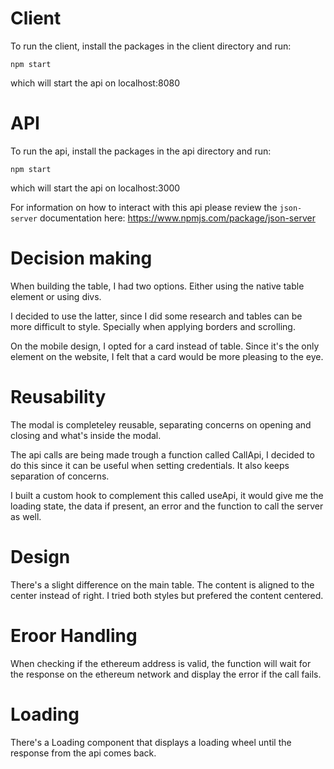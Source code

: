 # Client

To run the client, install the packages in the client directory and run:

`npm start`

which will start the api on localhost:8080

# API

To run the api, install the packages in the api directory and run:

`npm start`

which will start the api on localhost:3000

For information on how to interact with this api please review the `json-server` documentation here: https://www.npmjs.com/package/json-server

# Decision making

When building the table, I had two options. Either using the native table element or using divs.

I decided to use the latter, since I did some research and tables can be more difficult to style. Specially when applying borders and scrolling.

On the mobile design, I opted for a card instead of table. Since it's the only element on the website, I felt that a card would be more pleasing to the eye.

# Reusability

The modal is completeley reusable, separating concerns on opening and closing and what's inside the modal.

The api calls are being made trough a function called CallApi, I decided to do this since it can be useful when setting credentials. It also keeps separation of concerns.

I built a custom hook to complement this called useApi, it would give me the loading state, the data if present, an error and the function to call the server as well.

# Design

There's a slight difference on the main table. The content is aligned to the center instead of right. I tried both styles but prefered the content centered.

# Eroor Handling

When checking if the ethereum address is valid, the function will wait for the response on the ethereum network and display the error if the call fails.

# Loading

There's a Loading component that displays a loading wheel until the response from the api comes back.
